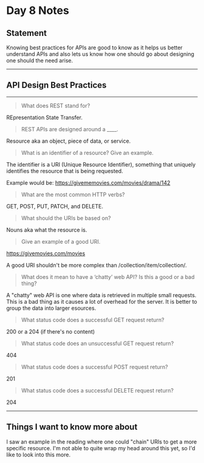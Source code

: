 # Day 8 Notes
## Statement

Knowing best practices for APIs are good to know as it helps us better understand APIs and also
lets us know how one should go about designing one should the need arise.

***

## API Design Best Practices
***

> What does REST stand for?

REpresentation State Transfer.

> REST APIs are designed around a ____.

Resource aka an object, piece of data, or service.

> What is an identifier of a resource? Give an example.

The identifier is a URI (Unique Resource Identifier), something that uniquely identifies the resource that is being requested.

Example would be: https://givememovies.com/movies/drama/142

> What are the most common HTTP verbs?

GET, POST, PUT, PATCH, and DELETE.

> What should the URIs be based on?

Nouns aka what the resource is.

> Give an example of a good URI.

https://givemovies.com/movies

A good URI shouldn't be more complex than /collection/item/collection/.

> What does it mean to have a ‘chatty’ web API? Is this a good or a bad thing?

A "chatty" web API is one where data is retrieved in multiple small requests. This is a bad thing as it causes a lot of overhead for the server. It is better to group the data into larger esources.

> What status code does a successful GET request return?

200 or a 204 (if there's no content)

> What status code does an unsuccessful GET request return?

404

> What status code does a successful POST request return?

201

> What status code does a successful DELETE request return?

204


***
## Things I want to know more about
I saw an example in the reading where one could "chain" URIs to get a more specific resource. I'm not able to quite wrap my head around this yet, so I'd like to look into this more.